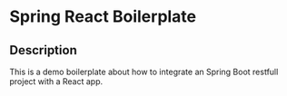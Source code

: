 # Spring React Boilerplate
## Description
This is a demo boilerplate about how to integrate an Spring Boot restfull project with a React app.